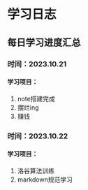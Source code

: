 # 学习日志

## 每日学习进度汇总
### 时间：**2023.10.21**
#### 学习项目：
1. note搭建完成
2. 摆烂ing 
3. 赚钱
### 时间：**2023.10.22**
#### 学习项目：
1. 洛谷算法训练
2. markdown规范学习

